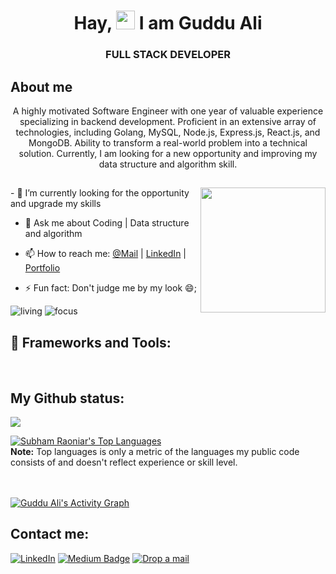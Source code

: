 <h1 align="center">Hay, <img height="30px" src="https://raw.githubusercontent.com/MartinHeinz/MartinHeinz/master/wave.gif" > I am Guddu Ali</h1>
<h3 align="center">FULL STACK DEVELOPER</h3>

## About me
<p align="center">A highly motivated Software Engineer with one year of valuable experience specializing in backend development. Proficient in an extensive array of technologies, including Golang, MySQL, Node.js, Express.js, React.js, and MongoDB. Ability to transform a real-world problem into a technical solution. Currently, I am looking for a new opportunity and improving my data structure and algorithm skill.</p>

## 
<img height="200px" align="right" src="https://camo.githubusercontent.com/94404b4c51df8434a5e4f4056b9b06f9743ad5657011ec6b7f6844cd73c6b56f/68747470733a2f2f7777772e6469676974616c736f6c7574696f6e73657276696365732e636f6d2f696d672f73657276696365732f77656273697465312e676966"/>
- 🌱 I’m currently looking for the opportunity and upgrade my skills

- 💬 Ask me about Coding | Data structure and algorithm

- 📫 How to reach me: <a href="gudduali93@yahoo.com">@Mail</a> | <a href="https://www.linkedin.com/in/guddu-ali-00697a119/">LinkedIn</a> | <a href="https://guddu-ali-portfolio.netlify.app/">Portfolio</a>

- ⚡ Fun fact: Don't judge me by my look 😄;

![living](https://img.shields.io/badge/living-Mumbai,Maharastara-maroon)
![focus](https://img.shields.io/badge/focus-SoftwareDevlopment-teal)

## 🚀 Frameworks and Tools:
<div style="display flex" align="center">
     <a href="https://www.w3schools.com/html/"> <img  src="https://camo.githubusercontent.com/d63d473e728e20a286d22bb2226a7bf45a2b9ac6c72c59c0e61e9730bfe4168c/68747470733a2f2f696d672e736869656c64732e696f2f62616467652f48544d4c352d4533344632363f7374796c653d666f722d7468652d6261646765266c6f676f3d68746d6c35266c6f676f436f6c6f723d7768697465" alt=""></a>
  <a href="https://www.w3schools.com/css/"><img   src="https://camo.githubusercontent.com/3a0f693cfa032ea4404e8e02d485599bd0d192282b921026e89d271aaa3d7565/68747470733a2f2f696d672e736869656c64732e696f2f62616467652f435353332d3135373242363f7374796c653d666f722d7468652d6261646765266c6f676f3d63737333266c6f676f436f6c6f723d7768697465" alt=""></a>
  <a href="https://getbootstrap.com/"><img   src="https://camo.githubusercontent.com/b13ed67c809178963ce9d538175b02649800772be1ce0cb02da5879e5614e236/68747470733a2f2f696d672e736869656c64732e696f2f62616467652f426f6f7473747261702d3536334437433f7374796c653d666f722d7468652d6261646765266c6f676f3d626f6f747374726170266c6f676f436f6c6f723d7768697465" alt=""></a>
  <a href="https://developer.mozilla.org/en-US/docs/Web/JavaScript"><img  src="https://camo.githubusercontent.com/93c855ae825c1757f3426f05a05f4949d3b786c5b22d0edb53143a9e8f8499f6/68747470733a2f2f696d672e736869656c64732e696f2f62616467652f4a6176615363726970742d3332333333303f7374796c653d666f722d7468652d6261646765266c6f676f3d6a617661736372697074266c6f676f436f6c6f723d463744463145" alt=""></a>
  <a href="https://nodejs.org/en/"><img  src="https://camo.githubusercontent.com/a1eae878fdd3d1c1b687992ca74e5cac85f4b68e60a6efaa7bc8dc9883b71229/68747470733a2f2f696d672e736869656c64732e696f2f62616467652f4e6f64652e6a732d3333393933333f7374796c653d666f722d7468652d6261646765266c6f676f3d6e6f6465646f746a73266c6f676f436f6c6f723d7768697465" alt=""></a>
  <a href="https://expressjs.com/en/4x/api.html"><img  src="https://camo.githubusercontent.com/7f73136d92799b19be179d1ed87b461120c35ed917c7d5ab59a7606209da7bd3/68747470733a2f2f696d672e736869656c64732e696f2f62616467652f457870726573732e6a732d3030303030303f7374796c653d666f722d7468652d6261646765266c6f676f3d65787072657373266c6f676f436f6c6f723d7768697465" alt=""></a>
  <a href=https://www.mongodb.com/cloud/atlas/register""><img  src="https://camo.githubusercontent.com/72e92f69f36703548704a9eeda2a9889c2756b5e08f01a9aec6e658c148d014e/68747470733a2f2f696d672e736869656c64732e696f2f62616467652f4d6f6e676f44422d3445413934423f7374796c653d666f722d7468652d6261646765266c6f676f3d6d6f6e676f6462266c6f676f436f6c6f723d7768697465" alt=""></a>
  <a href="https://www.npmjs.com/package/uuid"><img   src="https://camo.githubusercontent.com/55037e0ff8e2c9df84ad631c3d0443a7316776ede7459a5872ccb336d7df2781/68747470733a2f2f696d672e736869656c64732e696f2f62616467652f6e706d2d4342333833373f7374796c653d666f722d7468652d6261646765266c6f676f3d6e706d266c6f676f436f6c6f723d7768697465" alt=""></a>
   <a href="https://www.postman.com/"><img   src="https://camo.githubusercontent.com/879423585ed087f3c973857c43ba7e7d84f52c993d2c937055726339fbf921d9/68747470733a2f2f696d672e736869656c64732e696f2f62616467652f506f73746d616e2d4646364333373f7374796c653d666f722d7468652d6261646765266c6f676f3d506f73746d616e266c6f676f436f6c6f723d7768697465" alt=""></a>
    <a href=""><img   src="https://camo.githubusercontent.com/85232e7b5095a716ed285b0b2150cc5b400a0bb602539912d26d312ea0b0d95b/68747470733a2f2f696d672e736869656c64732e696f2f62616467652f4769742d6634346432373f7374796c653d666f722d7468652d6261646765266c6f676f3d676974266c6f676f436f6c6f723d7768697465" alt=""></a>
            <a href="https://github.com/mdshahbajalam7"><img   src="https://camo.githubusercontent.com/fbc3df79ffe1a99e482b154b29262ecbb10d6ee4ed22faa82683aa653d72c4e1/68747470733a2f2f696d672e736869656c64732e696f2f62616467652f4769744875622d3130303030303f7374796c653d666f722d7468652d6261646765266c6f676f3d676974687562266c6f676f436f6c6f723d7768697465" alt=""></a>
            <a href="https://reactjs.org/"><img   src="https://camo.githubusercontent.com/268ac512e333b69600eb9773a8f80b7a251f4d6149642a50a551d4798183d621/68747470733a2f2f696d672e736869656c64732e696f2f62616467652f52656163742d3230323332413f7374796c653d666f722d7468652d6261646765266c6f676f3d7265616374266c6f676f436f6c6f723d363144414642" alt=""></a>
           <a href="https://redux.js.org/"> <img   src="https://camo.githubusercontent.com/6908bc5919e46cd787b8e5117f092f5ed37da82e8bd602e6339060ea0fff722c/68747470733a2f2f696d672e736869656c64732e696f2f62616467652f52656475782d3539334438383f7374796c653d666f722d7468652d6261646765266c6f676f3d7265647578266c6f676f436f6c6f723d7768697465" alt=""></a>
            <a href="https://mui.com/"><img   src="https://camo.githubusercontent.com/817fc7ba268e7e1fa114cbc4328bb326913cf392f5e2077ccc7b5f0e90a77109/68747470733a2f2f696d672e736869656c64732e696f2f62616467652f4d6174657269616c25323055492d3030374646463f7374796c653d666f722d7468652d6261646765266c6f676f3d6d7569266c6f676f436f6c6f723d7768697465" alt=""></a>
           <a href="https://chakra-ui.com/"> <img   src="https://camo.githubusercontent.com/5d58ae623237663dd0d209c197c95181d672cbc62ad322039de3c37f1647bcce/68747470733a2f2f696d672e736869656c64732e696f2f62616467652f4368616b726125323055492d3362633762643f7374796c653d666f722d7468652d6261646765266c6f676f3d6368616b72617569266c6f676f436f6c6f723d7768697465" alt=""></a>
            <a href="https://styled-components.com/"><img   src="https://camo.githubusercontent.com/41326de293d3848e2ab0f29bf1680427128757fe6b586ceddf1097cb4eeb5ff7/68747470733a2f2f696d672e736869656c64732e696f2f62616467652f7374796c65642d2d636f6d706f6e656e74732d4442373039333f7374796c653d666f722d7468652d6261646765266c6f676f3d7374796c65642d636f6d706f6e656e7473266c6f676f436f6c6f723d7768697465" alt=""></a>
 </div>

## My Github status:
<img src="https://github-readme-stats.vercel.app/api?username=GUDDU434&&show_icons=true&title_color=ffffff&icon_color=bb2acf&text_color=daf7dc&bg_color=151515"/>

  <a href="https://github.com/GUDDU434/github-readme-stats"><img alt="Subham Raoniar's Top Languages" src="https://github-readme-stats.vercel.app/api/top-langs/?username=GUDDU434&langs_count=8&count_private=true&layout=compact&theme=react&hide_border=true&bg_color=0D1117" /></a>
  <br/>
  <b>Note:</b> Top languages is only a metric of the languages my public code consists of and doesn't reflect experience or skill level.

<br/>
<br/>
<a href="https://github.com/GUDDU434/github-readme-activity-graph"><img alt="Guddu Ali's Activity Graph" src="https://activity-graph.herokuapp.com/graph?username=GUDDU434&bg_color=0D1117&color=5BCDEC&line=5BCDEC&point=FFFFFF&hide_border=true" /></a>
<br/>

## Contact me:
[![LinkedIn](https://img.shields.io/badge/LinkedIn--informational?style=flat&logo=linkedin&logoColor=lightblue&color=crimson)](https://www.linkedin.com/in/guddu-ali-00697a119/)
[![Medium Badge](https://img.shields.io/badge/Medium--informational?style=flat&logo=medium&logoColor=white&color=yellow)](https://medium.com/@gudduali93)
[![Drop a mail](https://img.shields.io/badge/GitHub--informational?style=flat&logo=github&logoColor=white&color=blue)](gudduali93@yahoo.com)
